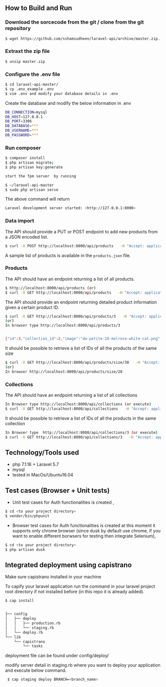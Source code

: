 ## How to Build and Run

### Download the sorcecode from the git / clone from the git repository

```sh
$ wget https://github.com/sshamsudheen/laravel-api/archive/master.zip.
```

### Extraxt the zip file

```sh
$ unzip master.zip
```


### Configure the .env file

```sh
$ cd laravel-api-master/
$ cp .env_example .env
$ vim .env and modify your database details in .env
```
Create the database and modify the below information in .env

```sh
DB_CONNECTION=mysql
DB_HOST=127.0.0.1
DB_PORT=3306
DB_DATABASE=***
DB_USERNAME=***
DB_PASSWORD=***
```


### Run composer

```sh
$ composer install
$ php artisan migrate;
$ php artisan key:generate

start the fpm server  by running

$ ~/laravel-api-master
$ sudo php artisan serve
```

The above command will return
```sh
Laravel development server started: <http://127.0.0.1:8000>
```

### Data import

The API should provide a PUT or POST endpoint to add new products from a JSON encoded list.

```sh
$ curl -X POST http://localhost:8000/api/products   -H "Accept: application/json"   -H "Content-Type: application/json"   -T 'products.json';
```

 A sample list of products is available in the ` products.json ` file.

### Products
The API should have an endpoint returning a list of all products.

```sh
$ http://localhost:8000/api/products (or)
$ curl -X GET http://localhost:8000/api/products   -H "Accept: application/json"   -H "Content-Type: application/json"
```

The API should provide an endpoint returning detailed product information given a certain product ID.

```sh
$ curl -X GET http://localhost:8000/api/products/3   -H "Accept: application/json"   -H "Content-Type: application/json"  
(or)
In browser type http://localhost:8000/api/products/3
```

```sh

{"id":3,"collection_id":2,"image":"dw-petite-28-melrose-white-cat.png","name":"Classic Petite Melrose 28mm (White)","sku":"C99900219","created_at":"2018-10-18 11:53:34","updated_at":"2018-10-18 11:53:34","collection":{"id":2,"collection":"classic-petite","size":28,"created_at":"2018-10-18 11:53:34","updated_at":"2018-10-18 11:53:34"}}
```

It should be possible to retrieve a list of IDs of all the products of the same size

```sh
$ curl -X GET http://localhost:8000/api/products/size/38   -H "Accept: application/json"   -H "Content-Type: application/json"
(or)
In browser http://localhost:8000/api/products/size/28
```

### Collections
The API should have an endpoint returning a list of all collections
```sh
In Browser type http://localhost:8000/api/collections (or execute)
$ curl -X GET http://localhost:8000/api/collections   -H "Accept: application/json"   -H "Content-Type: application/json"  
```

It should be possible to retrieve a list of IDs of all the products in the same collection

```sh
In Browser type  http://localhost:8000/api/collections/3 (or execute)
$ curl -X GET http://localhost:8000/api/collections/3   -H "Accept: application/json"   -H "Content-Type: application/json"
```

## Technology/Tools used

- php 7.1.16 + Laravel 5.7
- mysql
- tested in MacOs/Ubuntu16.04

## Test cases (Browser + Unit tests)

- Unit test cases for Auth functionalities is created ,

```sh
$ cd <to your project directory>
$ vendor/bin/phpunit
```

- Browser test cases for Auth functionalities is created at this moment it supports only chrome browser (since dusk by default use chrome, if you want to enable different borwsers for testing then integrate Selenium),

```sh
$ cd <to your project directory>
$ php artisan dusk
```

## Integrated deployment using capistrano

Make sure capistrano installed in your machine

To capify your laravel application run the command in your laravel project root directory if not installed before (in this repo it is already added).


```sh
$ cap install
```

```sh

├── config
│   ├── deploy
│   │   ├── production.rb
│   │   └── staging.rb
│   └── deploy.rb
└── lib
    └── capistrano
        └── tasks
```

deployment file can be found under config/deploy/


modify server detail in staging.rb where you want to deploy your application and execute below command.

```sh
 $ cap staging deploy BRANCH=<branch_name>
 ```

